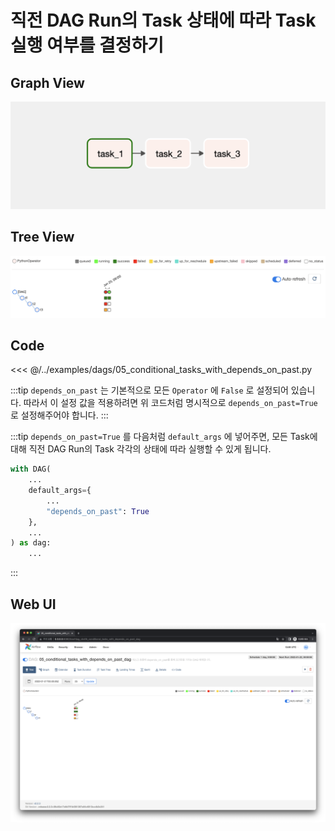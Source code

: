 # 직전 DAG Run의 Task 상태에 따라 Task 실행 여부를 결정하기

## Graph View

![image-20220123003635284](./image-20220123003635284.png)



## Tree View

![image-20220122220345864](./image-20220122220345864.png)



## Code

<<< @/../examples/dags/05_conditional_tasks_with_depends_on_past.py

:::tip
`depends_on_past` 는 기본적으로 모든 `Operator` 에  `False` 로 설정되어 있습니다. 따라서 이 설정 값을 적용하려면 위 코드처럼 명시적으로 `depends_on_past=True` 로 설정해주어야 합니다.
:::

:::tip
`depends_on_past=True` 를 다음처럼  `default_args` 에 넣어주면, 모든 Task에 대해 직전 DAG Run의 Task 각각의 상태에 따라 실행할 수 있게 됩니다.

```python
with DAG(
    ...
    default_args={
        ...
        "depends_on_past": True
    },
    ...
) as dag:
    ...
```

:::

## Web UI

![image-20220122225639740](./image-20220122225639740.png)
